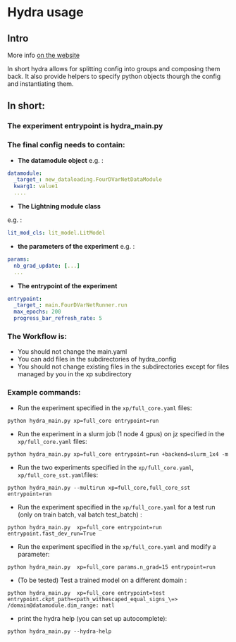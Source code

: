 # Hydra usage

## Intro
More info [on the website](https://hydra.cc/)

In short hydra allows for splitting config into groups and composing them back.
It also provide helpers to specify python objects thourgh the config and instantiating them.


## In short:
### The experiment entrypoint is hydra\_main.py
### The final config needs to contain:
- **The datamodule object**
e.g. :
```yaml
datamodule:
  _target_: new_dataloading.FourDVarNetDataModule
  kwarg1: value1
  ....
```

- **The Lightning module class**

e.g. :
```yaml
lit_mod_cls: lit_model.LitModel
```

- **the parameters of the experiment**
e.g. :
```yaml
params:
  nb_grad_update: [...]
  ...

```
- **The entrypoint of the experiment**

```yaml
entrypoint: 
  _target_: main.FourDVarNetRunner.run
  max_epochs: 200
  progress_bar_refresh_rate: 5
```

### The Workflow is:

- You should not change the main.yaml
- You can add files in the subdirectories of hydra\_config
- You should not change existing files in the subdirectories except for files managed by you in the xp subdirectory


### Example commands:
- Run the experiment specified in the  `xp/full_core.yaml` files:
```
python hydra_main.py xp=full_core entrypoint=run
```

- Run the experiment in a slurm job (1 node 4 gpus) on jz specified in the  `xp/full_core.yaml` files:
```
python hydra_main.py xp=full_core entrypoint=run +backend=slurm_1x4 -m
```

- Run the two experiments specified in the  `xp/full_core.yaml`, `xp/full_core_sst.yaml`files:
```
python hydra_main.py --multirun xp=full_core,full_core_sst entrypoint=run 
```

- Run the experiment specified in the  `xp/full_core.yaml` for a test run (only on train batch, val batch test\_batch) :
```
python hydra_main.py  xp=full_core entrypoint=run entrypoint.fast_dev_run=True
```

- Run the experiment specified in the  `xp/full_core.yaml` and modify a parameter:

```
python hydra_main.py  xp=full_core params.n_grad=15 entrypoint=run 
```

- (To be tested) Test a trained model on a different domain :
```
python hydra_main.py  xp=full_core entrypoint=test entrypoint.ckpt_path=<path_withescaped_equal_signs_\=>  /domain@datamodule.dim_range: natl
```


- print the hydra help (you can set up autocomplete): 
```
python hydra_main.py --hydra-help 
```

